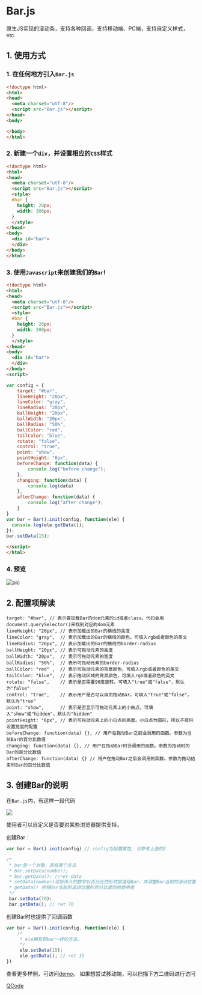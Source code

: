 # Bar.js
原生JS实现的滚动条，支持各种回调，支持移动端、PC端，支持自定义样式，etc.

## 1. 使用方式

### 1. 在任何地方引入`Bar.js `
```html
<!doctype html>
<html>
<head>
  <meta charset="utf-8"/>
  <script src="Bar.js"></script>
</head>
<body>

</body>
</html>
```
### 2. 新建一个`div`，并设置相应的`CSS`样式
```html
<!doctype html>
<html>
<head>
  <meta charset="utf-8"/>
  <script src="Bar.js"></script>
  <style>
  #bar {
    height: 20px;
    width: 300px;
  }
  </style>
</head>
<body>
  <div id="bar">
  </div>
</body>
</html>
```
### 3. 使用`Javascript`来创建我们的`Bar`!
```html
<!doctype html>
<html>
<head>
  <meta charset="utf-8"/>
  <script src="Bar.js"></script>
  <style>
  #bar {
    height: 20px;
    width: 300px;
  }
  </style>
</head>
<body>
  <div id="bar">
  </div>
</body>
<script>

var config = {
    target: "#bar",
    lineHeight: "20px",
    lineColor: "gray",
    lineRadius: "20px",
    ballHeight: "20px",
    ballWidth: "20px",
    ballRadius: "50%",
    ballColor: "red",
    tailColor: "blue",
    rotate: "false",
    control: "true", 
    point: "show", 
    pointHeight: "6px",
    beforeChange: function(data) {
        console.log("before change");
    },
    changing: function(data) {
        console.log(data)
    },
    afterChange: function(data) {
        console.log("after change");
    }
}
var bar = Bar().init(config, function(ele) {
  console.log(ele.getData());
});
bar.setData(15);

</script>
</html>
```

### 4. 预览
![pic](https://image.hduzplus.xyz/image/1488466252472.png)

## 2. 配置项解读
```
target: "#bar", // 表示要加载Bar的dom元素的id或者class。代码会用document.querySelector()来找到对应的dom元素
lineHeight: "20px", // 表示加载出的Bar的横线的高度
lineColor: "gray",  // 表示加载出的Bar的横线的颜色，可填入rgb或者颜色的英文
lineRadius: "20px", // 表示加载出的Bar的横线的border-radius
ballHeight: "20px", // 表示可拖动元素的高度
ballWidth: "20px",  // 表示可拖动元素的宽度
ballRadius: "50%",  // 表示可拖动元素的border-radius
ballColor: "red" ,  // 表示可拖动元素的背景颜色，可填入rgb或者颜色的英文
tailColor: "blue",  // 表示拖动区域的背景颜色，可填入rgb或者颜色的英文
rotate: "false",    // 表示是否需要90度旋转。可填入"true"或"false"，默认为"false"
control: "true",    // 表示用户是否可以自由拖动Bar，可填入"true"或"false"，默认为"true"
point: "show",      // 表示是否显示可拖动元素上的小白点。可填入"show"或"hidden"，默认为"hidden"
pointHeight: "6px", // 表示可拖动元素上的小白点的高度。小白点为圆形，所以不提供设置宽度的配置
beforeChange: function(data) {}, // 用户在拖动Bar之前会调用的函数。参数为当前Bar的百分比数值
changing: function(data) {}, // 用户在拖动Bar时会调用的函数。参数为拖动时的Bar的百分比数值
afterChange: function(data) {} // 用户在拖动Bar之后会调用的函数。参数为拖动结束时Bar的百分比数值
```

## 3. 创建Bar的说明
在`Bar.js`内，有这样一段代码

![](https://image.hduzplus.xyz/image/1488466908098.png)

使用者可以自定义是否要对某些浏览器提供支持。

创建Bar：
```javascript
var bar = Bar().init(config) // config为配置属性, 可参考上面的2

/* 
 * bar是一个对象，具有两个方法
 * bar.setData(number);
 * bar.getData(); //ret data
 * setData(number)可将传入的数字以百分比的形式赋值给Bar，并调整Bar当前的滚动位置，之后会调用afterChange()方法
 * getData() 会将Bar当前的滚动位置的百分比返回给使用者
 */
 bar.setData(70);
 bar.getData(); // ret 70
```

创建Bar时也提供了回调函数
```javascript
var bar = Bar().init(config, function(ele) {
	/*
	 * ele拥有和bar一样的方法。
	 */
	 ele.setData(15);
	 ele.getData(); // ret 15
})
```

查看更多样例，可访问[demo](http://139.129.132.196/Bar/)。
如果想尝试移动端，可以扫描下方二维码进行访问

[QCode](https://image.hduzplus.xyz/image/1488468120011.png)
